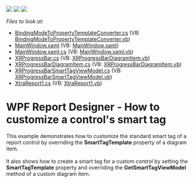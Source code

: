 <!-- default badges list -->
![](https://img.shields.io/endpoint?url=https://codecentral.devexpress.com/api/v1/VersionRange/128605225/23.1.2%2B)
[![](https://img.shields.io/badge/Open_in_DevExpress_Support_Center-FF7200?style=flat-square&logo=DevExpress&logoColor=white)](https://supportcenter.devexpress.com/ticket/details/T554855)
[![](https://img.shields.io/badge/📖_How_to_use_DevExpress_Examples-e9f6fc?style=flat-square)](https://docs.devexpress.com/GeneralInformation/403183)
<!-- default badges end -->
<!-- default file list -->
*Files to look at*:

* [BindingModeToPropertyTemplateConverter.cs](./CS/BindingModeToPropertyTemplateConverter.cs) (VB: [BindingModeToPropertyTemplateConverter.vb](./VB/BindingModeToPropertyTemplateConverter.vb))
* [MainWindow.xaml](./CS/MainWindow.xaml) (VB: [MainWindow.xaml](./VB/MainWindow.xaml))
* [MainWindow.xaml.cs](./CS/MainWindow.xaml.cs) (VB: [MainWindow.xaml.vb](./VB/MainWindow.xaml.vb))
* [XRProgressBar.cs](./CS/XRProgressBar.cs) (VB: [XRProgressBarDiagramItem.vb](./VB/XRProgressBarDiagramItem.vb))
* [XRProgressBarDiagramItem.cs](./CS/XRProgressBarDiagramItem.cs) (VB: [XRProgressBarDiagramItem.vb](./VB/XRProgressBarDiagramItem.vb))
* [XRProgressBarSmartTagViewModel.cs](./CS/XRProgressBarSmartTagViewModel.cs) (VB: [XRProgressBarSmartTagViewModel.vb](./VB/XRProgressBarSmartTagViewModel.vb))
* [XtraReport1.cs](./CS/XtraReport1.cs) (VB: [XtraReport1.vb](./VB/XtraReport1.vb))
<!-- default file list end -->
# WPF Report Designer - How to customize a control's smart tag


This example demonstrates how to customize the standard smart tag of a report control by overriding the <strong>SmartTagTemplate</strong> property of a diagram item. <br><br>It also shows how to create a smart tag for a custom control by setting the <strong>SmartTagTemplate</strong> property and overriding the <strong>GetSmartTagViewModel</strong> method of a custom diagram item.

<br/>



